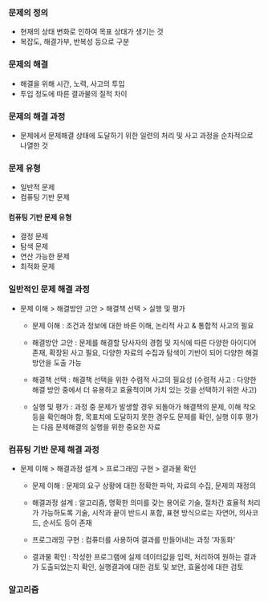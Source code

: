 ### 문제의 정의

- 현재의 상태 변화로 인하여 목표 상태가 생기는 것
- 복잡도, 해결가부, 반복성 등으로 구분

### 문제의 해결

- 해결을 위해 시간, 노력, 사고의 투입
- 투입 정도에 따른 결과물의 질적 차이

### 문제의 해결 과정

- 문제에서 문제해결 상태에 도달하기 위한 일련의 처리 및 사고 과정을 순차적으로 나열한 것

### 문제 유형

- 일반적 문제
- 컴퓨팅 기반 문제

#### 컴퓨팅 기반 문제 유형

- 결정 문제
- 탐색 문제
- 연산 가능한 문제
- 최적화 문제

### 일반적인 문제 해결 과정

- 문제 이해 > 해결방안 고안 > 해결책 선택 > 실행 및 평가

  - 문제 이해 : 조건과 정보에 대한 바른 이해, 논리적 사고 & 통합적 사고의 필요

  - 해결방안 고안 : 문제를 해결할 당사자의 경험 및 지식에 따른 다양한 아이디어 존재, 확장된 사고 필요, 다양한 자료의 수집과 탐색이 기반이 되어 다양한 해결방안을 도출 가능

  - 해결책 선택 : 해결책 선택을 위한 수렴적 사고의 필요성 (수렴적 사고 : 다양한 해결 방안 중에서 더 유용하고 효율적이며 가치 있는 것을 선택하기 위한 사고)

  - 실행 및 평가 : 과정 중 문제가 발생할 경우 되돌아가 해결책의 문제, 이해 착오 등을 확인해야 함, 목표치에 도달하지 못한 경우도 문제를 확인, 실행 이후 평가는 다음 문제해결의 실행을 위한 중요한 자료

### 컴퓨팅 기반 문제 해결 과정

- 문제 이해 > 해결과정 설계 > 프로그래밍 구현 > 결과물 확인

  - 문제 이해 : 문제의 요구 상황에 대한 정확한 파악, 자료의 수집, 문제의 재정의

  - 해결과정 설계 : 알고리즘, 명확한 의미를 갖는 용어로 기술, 절차간 효율적 처리가 가능하도록 기술, 시작과 끝이 반드시 포함, 표현 방식으로는 자연어, 의사코드, 순서도 등이 존재

  - 프로그래밍 구현 : 컴퓨터를 사용하여 결과를 만들어내는 과정 '자동화'

  - 결과물 확인 : 작성한 프로그램에 실제 데이터값을 입력, 처리하여 원하는 결과가 도출되었는지 확인, 실행결과에 대한 검토 및 보안, 효율성에 대한 검토

### 알고리즘